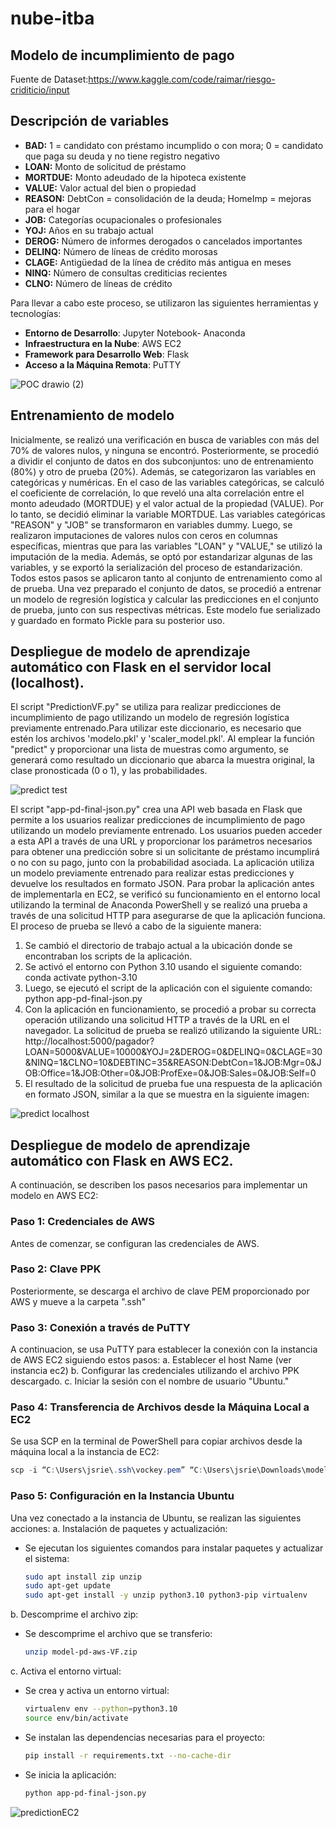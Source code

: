 # nube-itba

## Modelo de incumplimiento de pago

Fuente de Dataset:https://www.kaggle.com/code/raimar/riesgo-criditicio/input

## Descripción de variables

- **BAD:** 1 = candidato con préstamo incumplido o con mora; 0 = candidato que paga su deuda y no tiene registro negativo
- **LOAN:** Monto de solicitud de préstamo
- **MORTDUE:** Monto adeudado de la hipoteca existente
- **VALUE:** Valor actual del bien o propiedad
- **REASON:** DebtCon = consolidación de la deuda; HomeImp = mejoras para el hogar
- **JOB:** Categorías ocupacionales o profesionales
- **YOJ:** Años en su trabajo actual
- **DEROG:** Número de informes derogados o cancelados importantes
- **DELINQ:** Número de líneas de crédito morosas
- **CLAGE:** Antigüedad de la línea de crédito más antigua en meses
- **NINQ:** Número de consultas crediticias recientes
- **CLNO:** Número de líneas de crédito

Para llevar a cabo este proceso, se utilizaron las siguientes herramientas y tecnologías:
- **Entorno de Desarrollo**: Jupyter Notebook- Anaconda
- **Infraestructura en la Nube**: AWS EC2
- **Framework para Desarrollo Web**: Flask
- **Acceso a la Máquina Remota**: PuTTY

![POC drawio (2)](https://github.com/johannarie/nube-itba/assets/75706210/a7fa884b-3c07-4b1d-b650-09d79a75a7fb)

## Entrenamiento de modelo

Inicialmente, se realizó una verificación en busca de variables con más del 70% de valores nulos, y ninguna se encontró.
Posteriormente, se procedió a dividir el conjunto de datos en dos subconjuntos: uno de entrenamiento (80%) y otro de prueba (20%). Además, se categorizaron las variables en categóricas y numéricas.
En el caso de las variables categóricas, se calculó el coeficiente de correlación, lo que reveló una alta correlación entre el monto adeudado (MORTDUE) y el valor actual de la propiedad (VALUE). Por lo tanto, se decidió eliminar la variable MORTDUE.
Las variables categóricas "REASON" y "JOB" se transformaron en variables dummy. Luego, se realizaron imputaciones de valores nulos con ceros en columnas específicas, mientras que para las variables "LOAN" y "VALUE," se utilizó la imputación de la media.
Además, se optó por estandarizar algunas de las variables, y se exportó la serialización del proceso de estandarización. Todos estos pasos se aplicaron tanto al conjunto de entrenamiento como al de prueba.
Una vez preparado el conjunto de datos, se procedió a entrenar un modelo de regresión logística y calcular las predicciones en el conjunto de prueba, junto con sus respectivas métricas. Este modelo fue serializado y guardado en formato Pickle para su posterior uso.

## Despliegue de modelo de aprendizaje automático con Flask en el servidor local (localhost).

El script "PredictionVF.py" se utiliza para realizar predicciones de incumplimiento de pago utilizando un modelo de regresión logística previamente entrenado.Para utilizar este diccionario, es necesario que estén los archivos 'modelo.pkl' y 'scaler_model.pkl'.
Al emplear la función "predict" y proporcionar una lista de muestras como argumento, se generará como resultado un diccionario que abarca la muestra original, la clase pronosticada (0 o 1), y las probabilidades.

![predict test](https://github.com/johannarie/nube-itba/assets/75706210/58531065-d2df-4cad-8529-be8f166137fd)
 
El script "app-pd-final-json.py" crea una API web basada en Flask que permite a los usuarios realizar predicciones de incumplimiento de pago utilizando un modelo previamente entrenado. Los usuarios pueden acceder a esta API a través de una URL y proporcionar los parámetros necesarios para obtener una predicción sobre si un solicitante de préstamo incumplirá o no con su pago, junto con la probabilidad asociada. La aplicación utiliza un modelo previamente entrenado para realizar estas predicciones y devuelve los resultados en formato JSON.
Para probar la aplicación antes de implementarla en EC2, se verificó su funcionamiento en el entorno local utilizando la terminal de Anaconda PowerShell y se realizó una prueba a través de una solicitud HTTP para asegurarse de que la aplicación funciona. El proceso de prueba se llevó a cabo de la siguiente manera:
1. Se cambió el directorio de trabajo actual a la ubicación donde se encontraban los scripts de la aplicación.
2. Se activó el entorno con Python 3.10 usando el siguiente comando:
   conda activate python-3.10
3. Luego, se ejecutó el script de la aplicación con el siguiente comando:
   python app-pd-final-json.py
4. Con la aplicación en funcionamiento, se procedió a probar su correcta operación utilizando una solicitud HTTP a través de la URL en el navegador. La solicitud de prueba se realizó utilizando la siguiente URL:
http://localhost:5000/pagador?LOAN=5000&VALUE=10000&YOJ=2&DEROG=0&DELINQ=0&CLAGE=30&NINQ=1&CLNO=10&DEBTINC=35&REASON:DebtCon=1&JOB:Mgr=0&JOB:Office=1&JOB:Other=0&JOB:ProfExe=0&JOB:Sales=0&JOB:Self=0
5. El resultado de la solicitud de prueba fue una respuesta de la aplicación en formato JSON, similar a la que se muestra en la siguiente imagen:
   
![predict localhost](https://github.com/johannarie/nube-itba/assets/75706210/c2f7bac1-7116-4da5-baac-8c63221acc6f)

## Despliegue de modelo de aprendizaje automático con Flask en AWS EC2.
A continuación, se describen los pasos necesarios para implementar un modelo en AWS EC2:
### Paso 1: Credenciales de AWS
Antes de comenzar, se configuran las credenciales de AWS.

### Paso 2: Clave PPK 
Posteriormente, se descarga el archivo de clave PEM proporcionado por AWS y mueve a la carpeta ".ssh" 

### Paso 3: Conexión a través de PuTTY
A continuacion, se usa PuTTY para establecer la conexión con la instancia de AWS EC2 siguiendo estos pasos:
  a.	Establecer el host Name (ver instancia ec2)
  b.	Configurar las credenciales utilizando el archivo PPK descargado.
  c.	Iniciar la sesión con el nombre de usuario "Ubuntu."

### Paso 4: Transferencia de Archivos desde la Máquina Local a EC2
Se usa SCP en la terminal de PowerShell para copiar archivos desde la máquina local a la instancia de EC2:
```powershell
scp -i “C:\Users\jsrie\.ssh\vockey.pem” “C:\Users\jsrie\Downloads\model-pd-aws-VF.zip” ubuntu@ec2-34-235-114-77.compute-1.amazonaws.com:

```
### Paso 5: Configuración en la Instancia Ubuntu
Una vez conectado a la instancia de Ubuntu, se realizan las siguientes acciones:
a. Instalación de paquetes y actualización:
   - Se ejecutan los siguientes comandos para instalar paquetes y actualizar el sistema:
     ```bash
     sudo apt install zip unzip
     sudo apt-get update
     sudo apt-get install -y unzip python3.10 python3-pip virtualenv
     ```
b. Descomprime el archivo zip:
   - Se descomprime el archivo que se transferio:
     ```bash
     unzip model-pd-aws-VF.zip
     ```
c. Activa el entorno virtual:
   - Se crea y activa un entorno virtual:
     ```bash
     virtualenv env --python=python3.10
     source env/bin/activate
     ```
   - Se instalan las dependencias necesarias para el proyecto:
     ```bash
     pip install -r requirements.txt --no-cache-dir
     ```
   - Se inicia la aplicación:
     ```bash
     python app-pd-final-json.py
     ```
     
![predictionEC2](https://github.com/johannarie/nube-itba/assets/75706210/d9afc074-0231-4b02-9821-fc2f0997bf21)
